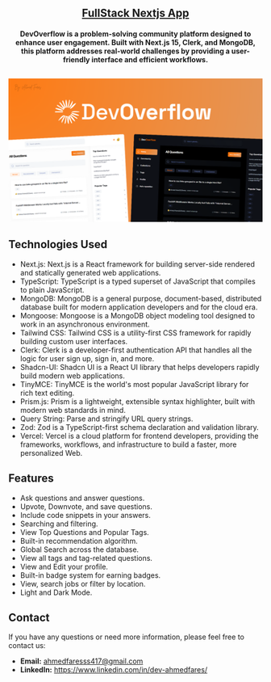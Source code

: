 <div align="center">
<!-- <a href="https://fullstack-ecommerce-react-dotnet.netlify.app/"><img  src="/public/Background.png" width="120" height="auto"/></a> -->
<h2></h2>
<h2><a href="https://full-stack-dev-overflow-by-next-js.vercel.app/">FullStack Nextjs App </a></h2>
<h4>DevOverflow is a problem-solving community platform designed to enhance user engagement. Built with Next.js 15, Clerk, and MongoDB, this platform addresses real-world challenges by providing a user-friendly interface and efficient workflows.
</h4>
</div>
<h2></h2> 
<center><a href="https://full-stack-dev-overflow-by-next-js.vercel.app/"><img src="/public/Background.png"/></a></center>


## Technologies Used

- Next.js: Next.js is a React framework for building server-side rendered and statically generated web applications.
- TypeScript: TypeScript is a typed superset of JavaScript that compiles to plain JavaScript.
- MongoDB: MongoDB is a general purpose, document-based, distributed database built for modern application developers and for the cloud era.
- Mongoose: Mongoose is a MongoDB object modeling tool designed to work in an asynchronous environment.
- Tailwind CSS: Tailwind CSS is a utility-first CSS framework for rapidly building custom user interfaces.
- Clerk: Clerk is a developer-first authentication API that handles all the logic for user sign up, sign in, and more.
- Shadcn-UI: Shadcn UI is a React UI library that helps developers rapidly build modern web applications.
- TinyMCE: TinyMCE is the world's most popular JavaScript library for rich text editing.
- Prism.js: Prism is a lightweight, extensible syntax highlighter, built with modern web standards in mind.
- Query String: Parse and stringify URL query strings.
- Zod: Zod is a TypeScript-first schema declaration and validation library.
- Vercel: Vercel is a cloud platform for frontend developers, providing the frameworks, workflows, and infrastructure to build a faster, more personalized Web.

<h2>Features</h2>

- Ask questions and answer questions.
- Upvote, Downvote, and save questions.
- Include code snippets in your answers.
- Searching and filtering.
- View Top Questions and Popular Tags.
- Built-in recommendation algorithm.
- Global Search across the database.
- View all tags and tag-related questions.
- View and Edit your profile.
- Built-in badge system for earning badges.
- View, search jobs or filter by location.
- Light and Dark Mode.


<h2>Contact</h2>

If you have any questions or need more information, please feel free to contact us:

- **Email:** ahmedfaresss417@gmail.com
- **LinkedIn:** https://www.linkedin.com/in/dev-ahmedfares/
